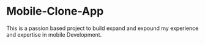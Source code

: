 # Mobile-Clone-App
This is a passion based project to build expand and expound my experience and expertise in mobile Development.
